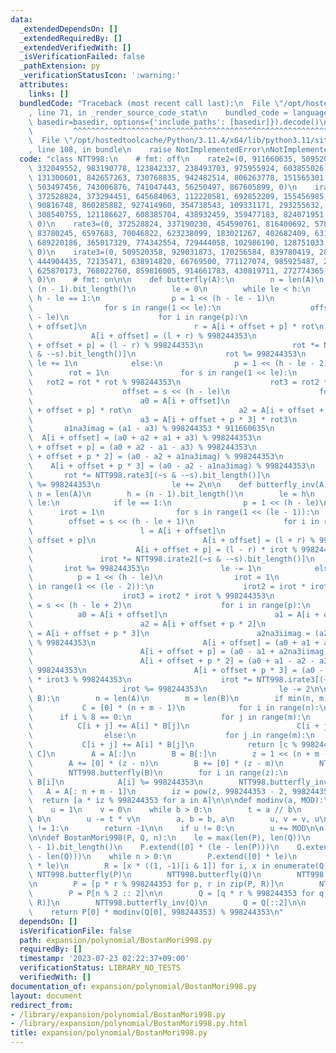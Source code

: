 ```yaml
---
data:
  _extendedDependsOn: []
  _extendedRequiredBy: []
  _extendedVerifiedWith: []
  _isVerificationFailed: false
  _pathExtension: py
  _verificationStatusIcon: ':warning:'
  attributes:
    links: []
  bundledCode: "Traceback (most recent call last):\n  File \"/opt/hostedtoolcache/Python/3.11.4/x64/lib/python3.11/site-packages/onlinejudge_verify/documentation/build.py\"\
    , line 71, in _render_source_code_stat\n    bundled_code = language.bundle(stat.path,\
    \ basedir=basedir, options={'include_paths': [basedir]}).decode()\n          \
    \         ^^^^^^^^^^^^^^^^^^^^^^^^^^^^^^^^^^^^^^^^^^^^^^^^^^^^^^^^^^^^^^^^^^^^^^^^^^^^^^^^^\n\
    \  File \"/opt/hostedtoolcache/Python/3.11.4/x64/lib/python3.11/site-packages/onlinejudge_verify/languages/python.py\"\
    , line 108, in bundle\n    raise NotImplementedError\nNotImplementedError\n"
  code: "class NTT998:\n    # fmt: off\n    rate2=(0, 911660635, 509520358, 369330050,\
    \ 332049552, 983190778, 123842337, 238493703, 975955924, 603855026, 856644456,\
    \ 131300601, 842657263, 730768835, 942482514, 806263778, 151565301, 510815449,\
    \ 503497456, 743006876, 741047443, 56250497, 867605899, 0)\n    irate2=(0, 86583718,\
    \ 372528824, 373294451, 645684063, 112220581, 692852209, 155456985, 797128860,\
    \ 90816748, 860285882, 927414960, 354738543, 109331171, 293255632, 535113200,\
    \ 308540755, 121186627, 608385704, 438932459, 359477183, 824071951, 103369235,\
    \ 0)\n    rate3=(0, 372528824, 337190230, 454590761, 816400692, 578227951, 180142363,\
    \ 83780245, 6597683, 70046822, 623238099, 183021267, 402682409, 631680428, 344509872,\
    \ 689220186, 365017329, 774342554, 729444058, 102986190, 128751033, 395565204,\
    \ 0)\n    irate3=(0, 509520358, 929031873, 170256584, 839780419, 282974284, 395914482,\
    \ 444904435, 72135471, 638914820, 66769500, 771127074, 985925487, 262319669, 262341272,\
    \ 625870173, 768022760, 859816005, 914661783, 430819711, 272774365, 530924681,\
    \ 0)\n    # fmt: on\n\n    def butterfly(A):\n        n = len(A)\n        h =\
    \ (n - 1).bit_length()\n        le = 0\n        while le < h:\n            if\
    \ h - le == 1:\n                p = 1 << (h - le - 1)\n                rot = 1\n\
    \                for s in range(1 << le):\n                    offset = s << (h\
    \ - le)\n                    for i in range(p):\n                        l = A[i\
    \ + offset]\n                        r = A[i + offset + p] * rot\n           \
    \             A[i + offset] = (l + r) % 998244353\n                        A[i\
    \ + offset + p] = (l - r) % 998244353\n                    rot *= NTT998.rate2[(~s\
    \ & -~s).bit_length()]\n                    rot %= 998244353\n               \
    \ le += 1\n            else:\n                p = 1 << (h - le - 2)\n        \
    \        rot = 1\n                for s in range(1 << le):\n                 \
    \   rot2 = rot * rot % 998244353\n                    rot3 = rot2 * rot % 998244353\n\
    \                    offset = s << (h - le)\n                    for i in range(p):\n\
    \                        a0 = A[i + offset]\n                        a1 = A[i\
    \ + offset + p] * rot\n                        a2 = A[i + offset + p * 2] * rot2\n\
    \                        a3 = A[i + offset + p * 3] * rot3\n                 \
    \       a1na3imag = (a1 - a3) % 998244353 * 911660635\n                      \
    \  A[i + offset] = (a0 + a2 + a1 + a3) % 998244353\n                        A[i\
    \ + offset + p] = (a0 + a2 - a1 - a3) % 998244353\n                        A[i\
    \ + offset + p * 2] = (a0 - a2 + a1na3imag) % 998244353\n                    \
    \    A[i + offset + p * 3] = (a0 - a2 - a1na3imag) % 998244353\n             \
    \       rot *= NTT998.rate3[(~s & -~s).bit_length()]\n                    rot\
    \ %= 998244353\n                le += 2\n\n    def butterfly_inv(A):\n       \
    \ n = len(A)\n        h = (n - 1).bit_length()\n        le = h\n        while\
    \ le:\n            if le == 1:\n                p = 1 << (h - le)\n          \
    \      irot = 1\n                for s in range(1 << (le - 1)):\n            \
    \        offset = s << (h - le + 1)\n                    for i in range(p):\n\
    \                        l = A[i + offset]\n                        r = A[i +\
    \ offset + p]\n                        A[i + offset] = (l + r) % 998244353\n \
    \                       A[i + offset + p] = (l - r) * irot % 998244353\n     \
    \               irot *= NTT998.irate2[(~s & -~s).bit_length()]\n             \
    \       irot %= 998244353\n                le -= 1\n            else:\n      \
    \          p = 1 << (h - le)\n                irot = 1\n                for s\
    \ in range(1 << (le - 2)):\n                    irot2 = irot * irot % 998244353\n\
    \                    irot3 = irot2 * irot % 998244353\n                    offset\
    \ = s << (h - le + 2)\n                    for i in range(p):\n              \
    \          a0 = A[i + offset]\n                        a1 = A[i + offset + p]\n\
    \                        a2 = A[i + offset + p * 2]\n                        a3\
    \ = A[i + offset + p * 3]\n                        a2na3iimag = (a2 - a3) * 86583718\
    \ % 998244353\n                        A[i + offset] = (a0 + a1 + a2 + a3) % 998244353\n\
    \                        A[i + offset + p] = (a0 - a1 + a2na3iimag) * irot % 998244353\n\
    \                        A[i + offset + p * 2] = (a0 + a1 - a2 - a3) * irot2 %\
    \ 998244353\n                        A[i + offset + p * 3] = (a0 - a1 - a2na3iimag)\
    \ * irot3 % 998244353\n                    irot *= NTT998.irate3[(~s & -~s).bit_length()]\n\
    \                    irot %= 998244353\n                le -= 2\n\n    def multiply(A,\
    \ B):\n        n = len(A)\n        m = len(B)\n        if min(n, m) <= 60:\n \
    \           C = [0] * (n + m - 1)\n            for i in range(n):\n          \
    \      if i % 8 == 0:\n                    for j in range(m):\n              \
    \          C[i + j] += A[i] * B[j]\n                        C[i + j] %= 998244353\n\
    \                else:\n                    for j in range(m):\n             \
    \           C[i + j] += A[i] * B[j]\n            return [c % 998244353 for c in\
    \ C]\n        A = A[:]\n        B = B[:]\n        z = 1 << (n + m - 2).bit_length()\n\
    \        A += [0] * (z - n)\n        B += [0] * (z - m)\n        NTT998.butterfly(A)\n\
    \        NTT998.butterfly(B)\n        for i in range(z):\n            A[i] *=\
    \ B[i]\n            A[i] %= 998244353\n        NTT998.butterfly_inv(A)\n     \
    \   A = A[: n + m - 1]\n        iz = pow(z, 998244353 - 2, 998244353)\n      \
    \  return [a * iz % 998244353 for a in A]\n\n\ndef modinv(a, MOD):\n    b = MOD\n\
    \    u = 1\n    v = 0\n    while b > 0:\n        t = a // b\n        a -= t *\
    \ b\n        u -= t * v\n        a, b = b, a\n        u, v = v, u\n\n    if a\
    \ != 1:\n        return -1\n\n    if u != 0:\n        u += MOD\n\n    return u\n\
    \n\ndef BostanMori998(P, Q, n):\n    le = max(len(P), len(Q))\n    le = 1 << (le\
    \ - 1).bit_length()\n    P.extend([0] * (le - len(P)))\n    Q.extend([0] * (le\
    \ - len(Q)))\n    while n > 0:\n        P.extend([0] * le)\n        Q.extend([0]\
    \ * le)\n        R = [x * ((1, -1)[i & 1]) for i, x in enumerate(Q)]\n       \
    \ NTT998.butterfly(P)\n        NTT998.butterfly(Q)\n        NTT998.butterfly(R)\n\
    \n        P = [p * r % 998244353 for p, r in zip(P, R)]\n        NTT998.butterfly_inv(P)\n\
    \        P = P[n % 2 :: 2]\n\n        Q = [q * r % 998244353 for q, r in zip(Q,\
    \ R)]\n        NTT998.butterfly_inv(Q)\n        Q = Q[::2]\n\n        n >>= 1\n\
    \    return P[0] * modinv(Q[0], 998244353) % 998244353\n"
  dependsOn: []
  isVerificationFile: false
  path: expansion/polynomial/BostanMori998.py
  requiredBy: []
  timestamp: '2023-07-23 02:22:37+09:00'
  verificationStatus: LIBRARY_NO_TESTS
  verifiedWith: []
documentation_of: expansion/polynomial/BostanMori998.py
layout: document
redirect_from:
- /library/expansion/polynomial/BostanMori998.py
- /library/expansion/polynomial/BostanMori998.py.html
title: expansion/polynomial/BostanMori998.py
---
```

